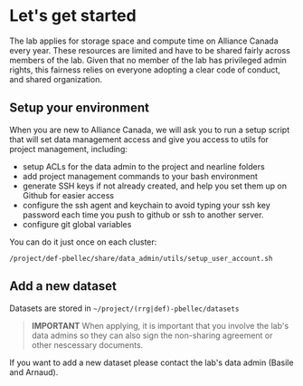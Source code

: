 # Let's get started

The lab applies for storage space and compute time on Alliance Canada every year.
These resources are limited and have to be shared fairly across members of the lab.
Given that no member of the lab has privileged admin rights, this fairness relies on everyone adopting a clear code of conduct, and shared organization.

## Setup your environment

When you are new to Alliance Canada, we will ask you to run a setup script that will set data management access and give you access to utils for project management, including:

- setup ACLs for the data admin to the project and nearline folders
- add project management commands to your bash environment
- generate SSH keys if not already created, and help you set them up on Github for easier access
- configure the ssh agent and keychain to avoid typing your ssh key password each time you push to github or ssh to another server.
- configure git global variables


You can do it just once on each cluster:

```
/project/def-pbellec/share/data_admin/utils/setup_user_account.sh
```

## Add a new dataset

Datasets are stored in `~/project/(rrg|def)-pbellec/datasets`

> __IMPORTANT__ When applying, it is important that you involve the lab's data admins so they can also sign the non-sharing agreement or other nescessary documents.

If you want to add a new dataset please contact the lab's data admin (Basile and Arnaud).
